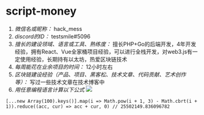# script-money

1. *微信名或昵称：* hack_mess
2. *discord的ID：* testsmile#5096
3. *擅长的建设领域、语言或工具、熟练度：* 擅长PHP+Go的后端开发，4年开发经验，拥有React、Vue全家桶项目经验，可以进行全栈开发，对web3.js有一定使用经验，长期持有以太坊，热爱区块链技术
4. *每周能花在业余项目的时间：* 12小时左右
5. *区块链建设经验（产品、项目、黑客松、技术文章、代码贡献、艺术创作等）：* 写过一些技术文章在技术博客中
6. *用任意编程语言计算以下公式*
![](https://latex.codecogs.com/svg.image?\sum_{n=1}^{100}\left&space;(n^{3}-\sqrt[3]{n}&space;\right&space;))

```Js
[...new Array(100).keys()].map(i => Math.pow(i + 1, 3) - Math.cbrt(i + 1)).reduce((acc, cur) => acc + cur, 0) // 25502149.836096782
```
